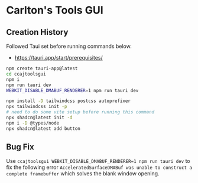 # Carlton's Tools GUI

## Creation History

Followed Taui set before running commands below.

- https://tauri.app/start/prerequisites/

```bash
npm create tauri-app@latest
cd ccajtoolsgui
npm i
npm run tauri dev
WEBKIT_DISABLE_DMABUF_RENDERER=1 npm run tauri dev
```

```bash
npm install -D tailwindcss postcss autoprefixer
npx tailwindcss init -p
# need to do some vite setup before running this command
npx shadcn@latest init -d
npm i -D @types/node
npx shadcn@latest add button
```

## Bug Fix

Use
`ccajtoolsgui WEBKIT_DISABLE_DMABUF_RENDERER=1 npm run tauri dev`
to fix the following error
`AcceleratedSurfaceDMABuf was unable to construct a complete framebuffer`
which solves the blank window opening.
